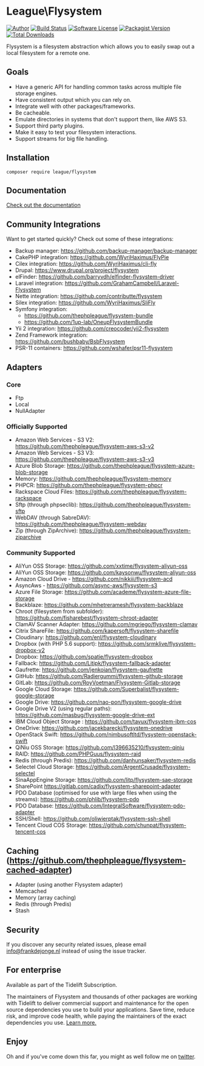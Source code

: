 # League\Flysystem

[![Author](https://img.shields.io/badge/author-@frankdejonge-blue.svg?style=flat-square)](https://twitter.com/frankdejonge)
[![Build Status](https://img.shields.io/travis/thephpleague/flysystem/master.svg?style=flat-square)](https://travis-ci.org/thephpleague/flysystem)
[![Software License](https://img.shields.io/badge/license-MIT-brightgreen.svg?style=flat-square)](LICENSE)
[![Packagist Version](https://img.shields.io/packagist/v/league/flysystem.svg?style=flat-square)](https://packagist.org/packages/league/flysystem)
[![Total Downloads](https://img.shields.io/packagist/dt/league/flysystem.svg?style=flat-square)](https://packagist.org/packages/league/flysystem)

Flysystem is a filesystem abstraction which allows you to easily swap out a local filesystem for a remote one.

## Goals

* Have a generic API for handling common tasks across multiple file storage engines.
* Have consistent output which you can rely on.
* Integrate well with other packages/frameworks.
* Be cacheable.
* Emulate directories in systems that don't support them, like AWS S3.
* Support third party plugins.
* Make it easy to test your filesystem interactions.
* Support streams for big file handling.

## Installation

```
composer require league/flysystem
```

## Documentation

[Check out the documentation](https://flysystem.thephpleague.com/)

## Community Integrations

Want to get started quickly? Check out some of these integrations:

* Backup manager: https://github.com/backup-manager/backup-manager
* CakePHP integration: https://github.com/WyriHaximus/FlyPie
* Cilex integration: https://github.com/WyriHaximus/cli-fly
* Drupal: https://www.drupal.org/project/flysystem
* elFinder: https://github.com/barryvdh/elfinder-flysystem-driver
* Laravel integration: https://github.com/GrahamCampbell/Laravel-Flysystem
* Nette integration: https://github.com/contributte/flysystem
* Silex integration: https://github.com/WyriHaximus/SliFly
* Symfony integration: 
  * https://github.com/thephpleague/flysystem-bundle
  * https://github.com/1up-lab/OneupFlysystemBundle
* Yii 2 integration: https://github.com/creocoder/yii2-flysystem
* Zend Framework integration: https://github.com/bushbaby/BsbFlysystem
* PSR-11 containers: https://github.com/wshafer/psr11-flysystem

## Adapters

### Core
* Ftp
* Local
* NullAdapter

### Officially Supported
* Amazon Web Services - S3 V2: https://github.com/thephpleague/flysystem-aws-s3-v2
* Amazon Web Services - S3 V3: https://github.com/thephpleague/flysystem-aws-s3-v3
* Azure Blob Storage: https://github.com/thephpleague/flysystem-azure-blob-storage
* Memory: https://github.com/thephpleague/flysystem-memory
* PHPCR: https://github.com/thephpleague/flysystem-phpcr
* Rackspace Cloud Files: https://github.com/thephpleague/flysystem-rackspace
* Sftp (through phpseclib): https://github.com/thephpleague/flysystem-sftp
* WebDAV (through SabreDAV): https://github.com/thephpleague/flysystem-webdav
* Zip (through ZipArchive): https://github.com/thephpleague/flysystem-ziparchive

### Community Supported
* AliYun OSS Storage: https://github.com/xxtime/flysystem-aliyun-oss
* AliYun OSS Storage: https://github.com/kaysonwu/flysystem-aliyun-oss
* Amazon Cloud Drive - https://github.com/nikkiii/flysystem-acd
* AsyncAws - https://github.com/async-aws/flysystem-s3
* Azure File Storage: https://github.com/academe/flysystem-azure-file-storage
* Backblaze: https://github.com/mhetreramesh/flysystem-backblaze
* Chroot (filesystem from subfolder): https://github.com/fisharebest/flysystem-chroot-adapter
* ClamAV Scanner Adapter: https://github.com/mgriego/flysystem-clamav
* Citrix ShareFile: https://github.com/kapersoft/flysystem-sharefile
* Cloudinary: https://github.com/enl/flysystem-cloudinary
* Dropbox (with PHP 5.6 support): https://github.com/srmklive/flysystem-dropbox-v2
* Dropbox: https://github.com/spatie/flysystem-dropbox
* Fallback: https://github.com/Litipk/flysystem-fallback-adapter
* Gaufrette: https://github.com/jenkoian/flysystem-gaufrette
* GitHub: https://github.com/Radiergummi/flysystem-github-storage
* GitLab: https://github.com/RoyVoetman/Flysystem-Gitlab-storage
* Google Cloud Storage: https://github.com/Superbalist/flysystem-google-storage
* Google Drive: https://github.com/nao-pon/flysystem-google-drive
* Google Drive V2 (using regular paths): https://github.com/masbug/flysystem-google-drive-ext
* IBM Cloud Object Storage : https://github.com/tavux/flysystem-ibm-cos
* OneDrive: https://github.com/jacekbarecki/flysystem-onedrive
* OpenStack Swift: https://github.com/nimbusoftltd/flysystem-openstack-swift
* QiNiu OSS Storage: https://github.com/l396635210/flysystem-qiniu
* RAID: https://github.com/PHPGuus/flysystem-raid
* Redis (through Predis): https://github.com/danhunsaker/flysystem-redis
* Selectel Cloud Storage: https://github.com/ArgentCrusade/flysystem-selectel
* SinaAppEngine Storage: https://github.com/litp/flysystem-sae-storage
* SharePoint https://gitlab.com/cadix/flysystem-sharepoint-adapter
* PDO Database (optimised for use with large files when using the streams): https://github.com/phlib/flysystem-pdo
* PDO Database: https://github.com/IntegralSoftware/flysystem-pdo-adapter
* SSH/Shell: https://github.com/oliwierptak/flysystem-ssh-shell
* Tencent Cloud COS Storage: https://github.com/chunpat/flysystem-tencent-cos

## Caching (https://github.com/thephpleague/flysystem-cached-adapter)

* Adapter (using another Flysystem adapter)
* Memcached
* Memory (array caching)
* Redis (through Predis)
* Stash

## Security

If you discover any security related issues, please email info@frankdejonge.nl instead of using the issue tracker.

## For enterprise

Available as part of the Tidelift Subscription.

The maintainers of Flysystem and thousands of other packages are working with Tidelift to deliver commercial support and maintenance for the open source dependencies you use to build your applications. Save time, reduce risk, and improve code health, while paying the maintainers of the exact dependencies you use. [Learn more.](https://tidelift.com/subscription/pkg/packagist-league-flysystem?utm_source=packagist-league-flysystem&utm_medium=referral&utm_campaign=enterprise&utm_term=repo)

## Enjoy

Oh and if you've come down this far, you might as well follow me on [twitter](https://twitter.com/frankdejonge).
